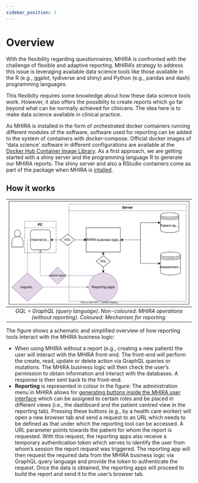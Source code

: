```yaml
---
sidebar_position: 1
---
```


# Overview

With the flexibility regarding questionnaires, MHIRA is confronted with the challenge of flexible and adaptive reporting. MHIRA’s strategy to address this issue is leveraging available data science tools like those available in the R (e.g., ggplot, tydiverse and shiny) and Python (e.g., pandas and dash) programming languages. 

This flexibilty requires some knowledge about how these data science tools work. However, it also offers the possiblity to create reports which go far beyond what can be normally achieved for clinicans. The idea here is to make data science available in clinical practice. 

As MHIRA is installed in the form of orchestrated docker containers running different modules of the software, software used for reporting can be added to the system of containers with docker-compose. Official docker images of 'data science' software in different configurations are available at the [Docker Hub Container Image Library](https://hub.docker.com/). As a first approach, we are getting started with a shiny server and the programming language R to generate our MHIRA  reports. 
The shiny server and also a RStudio containers come as part of the package when MHIRA is [intalled](https://mhira-project.github.io/documentation/docs/installation-guide/installing-mhira). 


## How it works

|![reporting](./img/Reporting.svg "Reporting")|
|:--:| 
| *GQL = GraphQL (query language). Non-coloured: MHIRA operations (without reporting). Coloured: Mechanism for reporting.* |
 

The figure shows a schematic and simplified overview of how reporting tools interact with the MHIRA business logic:
- When using MHIRA without a report (e.g., creating a new patient) the user will interact with the MHIRA front-end. The front-end will perform the create, read, update or delete action via GraphQL queries or mutations. The MHIRA business logic will then check the user’s permission to obtain information and interact with the databases. A response is then sent back to the front-end.
- **Reporting** is represented in colour in the figure: The administration menu in MHIRA allows for [generating buttons inside the MHIRA user interface](https://mhira-project.github.io/documentation/docs/guide-for-admins/reports) which can be assigned to certain roles and be placed in different views (i.e., the dashboard and the patient centred view in the reporting tab). Pressing these buttons (e.g., by a health care worker) will open a new browser tab and send a request to an URL which needs to be defined as that under which the reporting tool can be accessed. A URL parameter points towards the patient for whom the report is requested. With this request, the reporting apps also receive a temporary authentication token which serves to identify the user from whom’s session the report request was triggered. The reporting app will then request the required data from the MHIRA business logic via GraphQL query language and provide the token to authenticate the request. Once the data is obtained, the reporting apps will proceed to build the report and send it to the user’s browser tab.   
